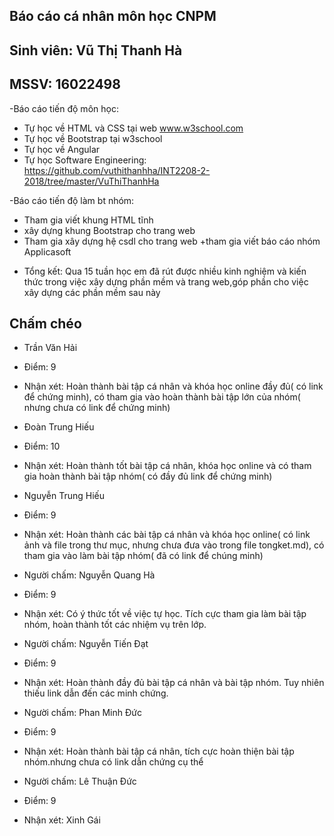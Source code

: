 ## Báo cáo cá nhân môn học CNPM
## Sinh viên: Vũ Thị Thanh Hà
## MSSV: 16022498

-Báo cáo tiến độ môn học: 
 + Tự học về HTML và CSS tại web www.w3school.com
+ Tự học về Bootstrap tại w3school
+ Tự học về Angular 
+ Tự học Software Engineering: https://github.com/vuthithanhha/INT2208-2-2018/tree/master/VuThiThanhHa

-Báo cáo tiến độ làm bt nhóm:
+ Tham gia viết khung HTML tĩnh
+ xây dựng khung Bootstrap cho trang web
+ Tham gia xây dựng hệ csdl cho trang web
+tham gia viết báo cáo nhóm Applicasoft

-	Tổng kết: Qua 15 tuần học em đã rút được nhiều kinh nghiệm và kiến thức trong việc xây dựng phần mềm và trang web,góp phần cho việc xây dựng các phần mềm sau này

## Chấm chéo

+ Trần Văn Hải
+ Điểm: 9
+ Nhận xét: Hoàn thành bài tập cá nhân và khóa học online đầy đủ( có link để chứng minh), có tham gia vào hoàn thành bài tập lớn của nhóm( nhưng chưa có link để chứng minh)

+ Đoàn Trung Hiếu
+ Điểm: 10
+ Nhận xét: Hoàn thành tốt bài tập cá nhân, khóa học online và có tham gia hoàn thành bài tập nhóm( có đầy đủ link để chứng minh)

+ Nguyễn Trung Hiếu
+ Điểm: 9
+ Nhận xét: Hoàn thành các bài tập cá nhân và khóa học online( có link ảnh và file trong  thư mục, nhưng chưa đưa vào trong file tongket.md), có tham gia vào làm bài tập nhóm( đã có link để chúng minh)

 * Người chấm: Nguyễn Quang Hà
 * Điểm: 9
 * Nhận xét: Có ý thức tốt về việc tự học. Tích cực tham gia làm bài tập nhóm, hoàn thành tốt các nhiệm vụ trên lớp.

* Người chấm: Nguyễn Tiến Đạt
* Điểm: 9
* Nhận xét: Hoàn thành đầy đủ bài tập cá nhân và bài tập nhóm. Tuy nhiên thiếu link dẫn đến các minh chứng.

* Người chấm: Phan Minh Đức
* Điểm: 9
* Nhận xét: Hoàn thành bài tập cá nhân, tích cực hoàn thiện bài tập nhóm.nhưng chưa có link dẫn chứng cụ thể 

* Người chấm: Lê Thuận Đức
* Điểm: 9
* Nhận xét: Xinh Gái
